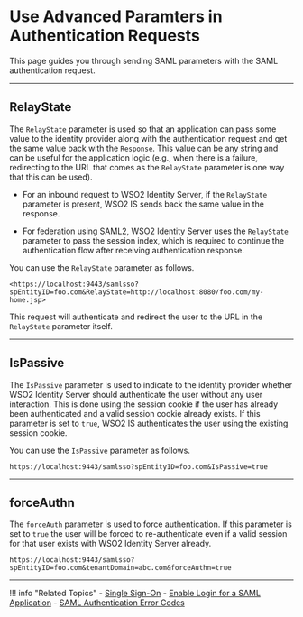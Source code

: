 # Use Advanced Paramters in Authentication Requests

This page guides you through sending SAML parameters with the SAML authentication request. 

-----

## RelayState

The `RelayState` parameter is used so that an application can pass some value to the identity provider along with the authentication request and get the same value back with the `Response`. This value can be any string and can be useful for the application logic (e.g., when there is a failure, redirecting to the URL that comes as the `RelayState` parameter is one way that this can be used).

-   For an inbound request to WSO2 Identity Server, if the `RelayState` parameter is present, WSO2 IS sends back the same value in the response.

-   For federation using SAML2, WSO2 Identity Server uses the `RelayState` parameter to pass the session index, which is required to continue the authentication flow after receiving authentication response.

You can use the `RelayState` parameter as follows.

```
<https://localhost:9443/samlsso?spEntityID=foo.com&RelayState=http://localhost:8080/foo.com/my-home.jsp>
```

This request will authenticate and redirect the user to the URL in the `RelayState` parameter itself.

-----

## IsPassive

The `IsPassive` parameter is used to indicate to the identity provider whether WSO2 Identity Server should authenticate the user without any user interaction. This is done using the session cookie if the user has already been authenticated and a valid session cookie already exists. If this parameter is set to `true`, WSO2 IS authenticates the user using the existing session cookie. 

You can use the `IsPassive` parameter as follows.  

```
https://localhost:9443/samlsso?spEntityID=foo.com&IsPassive=true
```

------

## forceAuthn

The `forceAuth` parameter is used to force authentication. If this parameter is set to `true` the user will be forced to re-authenticate even if a valid session for that user exists with WSO2 Identity Server already. 

```
https://localhost:9443/samlsso?spEntityID=foo.com&tenantDomain=abc.com&forceAuthn=true
```

-----

!!! info "Related Topics"
    - [Single Sign-On](../enable-single-sign-on)
    - [Enable Login for a SAML Application](../webapp-saml)
    - [SAML Authentication Error Codes](insertlink)

